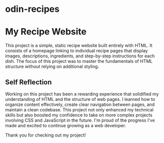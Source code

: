 # odin-recipes
# My Recipe Website

This project is a simple, static recipe website built entirely with HTML. It consists of a homepage linking to individual recipe pages that display images, descriptions, ingredients, and step-by-step instructions for each dish. The focus of this project was to master the fundamentals of HTML structure without relying on additional styling.

## Self Reflection

Working on this project has been a rewarding experience that solidified my understanding of HTML and the structure of web pages. I learned how to organize content effectively, create clear navigation between pages, and maintain a clean codebase. This project not only enhanced my technical skills but also boosted my confidence to take on more complex projects involving CSS and JavaScript in the future. I'm proud of the progress I've made and excited to continue growing as a web developer.


Thank you for checking out my project!
